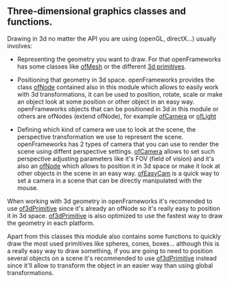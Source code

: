 ## Three-dimensional graphics classes and functions. 

Drawing in 3d no matter the API you are using (openGL, directX...) usually involves:

- Representing the geometry you want to draw. For that openFrameworks has some classes like [ofMesh](ofMesh/) or the different [3d primitives](of3dPrimitive/).


- Positioning that geometry in 3d space. openFrameworks provides the class [ofNode](ofNode/) contained also in this module which allows to easily work with 3d transformations, it can be used to position, rotate, scale or make an object look at some position or other object in an easy way. openFrameworks objects that can be positioned in 3d in this module or others are ofNodes (extend ofNode), for example [ofCamera](ofCamera/) or [ofLight](/documentation/gl/ofLight/)


- Defining which kind of camera we use to look at the scene, the perspective transformation we use to represent the scene. openFrameworks has 2 types of camera that you can use to render the scene using diffent perspective settings. [ofCamera](ofCamera/) allows to set such perspective adjusting parameters like it's FOV (field of vision) and it's also an [ofNode](ofNode/) which allows to position it in 3d space or make it look at other objects in the scene in an easy way. [ofEasyCam](ofEasyCam/) is a quick way to set a camera in a scene that can be directly manipulated with the mouse.

When working with 3d geometry in openFrameworks it's recomended to use [of3dPrimitive](of3dPrimitive/) since it's already an ofNode so it's really easy to position it in 3d space. [of3dPrimitive](of3dPrimitive/) is also optimized to use the fastest way to draw the geometry in each platform.

Apart from this classes this module also contains some functions to quickly draw the most used primitives like spheres, cones, boxes... although this is a really easy way to draw something, if you are going to need to position several objects on a scene it's recommended to use [of3dPrimitive](of3dPrimitive/) instead since it'll allow to transform the object in an easier way than using global transformations.
